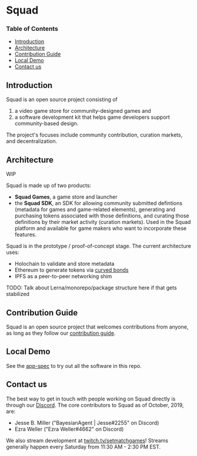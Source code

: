 # Squad

### Table of Contents
 - [Introduction](#Introduction)
 - [Architecture](#Architecture)
 - [Contribution Guide](#Contribution-Guide)
 - [Local Demo](#Local-Demo)
 - [Contact us](#Contact-us)
 
## Introduction
Squad is an open source project consisting of  
1. a video game store for community-designed games and 
1. a software development kit that helps game developers support community-based design. 

The project's focuses include community contribution, curation markets, and decentralization.

## Architecture
WIP

Squad is made up of two products:
 - **Squad Games**, a game store and launcher
 - the **Squad SDK**, an SDK for allowing community submitted defintions (metadata for games and game-related elements), generating and purchasing tokens associated with those definitions, and curating those definitions by their market activity (curation markets). Used in the Squad platform and available for game makers who want to incorporate these features.

Squad is in the prototype / proof-of-concept stage. The current architecture uses:
 - Holochain to validate and store metadata
 - Ethereum to generate tokens via [curved bonds](https://medium.com/@simondlr/tokens-2-0-curved-token-bonding-in-curation-markets-1764a2e0bee5)
 - IPFS as a peer-to-peer networking shim
 
TODO: Talk about Lerna/monorepo/package structure here if that gets stabilized

## Contribution Guide
Squad is an open source project that welcomes contributions from anyone, as long as they follow our [contribution guide](CONTRIBUTING.md).

## Local Demo
See the [app-spec](/packages/app-spec-web) to try out all the software in this repo.

## Contact us
The best way to get in touch with people working on Squad directly is through our [Discord](https://discord.gg/AKnbAe9). The core contributors to Squad as of October, 2019, are:
 - Jesse B. Miller ("BayesianAgent | Jesse#2255" on Discord)
 - Ezra Weller ("Ezra Weller#4662" on Discord)
 
 We also stream development at [twitch.tv/setmatchgames](https://www.twitch.tv/setmatchgames)! Streams generally happen every Saturday from 11:30 AM - 2:30 PM EST.
